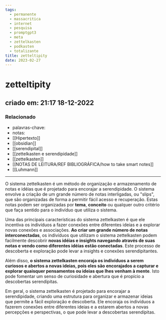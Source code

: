 ```yaml
---
tags:
  - permanente
  - massacritica
  - internet
  - pesquisa
  - promptgpt3
  - meta
  - zettelkasten
  - podkasten
  - totalizante
title: zetteltipity
date: 2023-02-27
---
```

# zetteltipity
## criado em: 21:17 18-12-2022

### Relacionado
- palavras-chave: 
- notas: 
- [[Hipertexto]]
- [[obsidian]]
- [[serendipital]]
- [[zettelkasten e serendipidade]]
-  [[zettelkasten]]
- [[NOTAS DE LEITURA/REF BIBLIOGRÁFICA/how to take smart notes]]
- [[Luhmann]]
---
O sistema zettelkasten é um método de organização e armazenamento de notas e idéias que é projetado para encorajar a serendipidade. O sistema envolve a criação de um grande número de notas interligadas, ou "slips", que são organizadas de forma a permitir fácil acesso e recuperação. Estas notas podem ser organizadas por **tema**, **conceito** ou qualquer outro critério que faça sentido para o indivíduo que utiliza o sistema.

Uma das principais características do sistema zettelkasten é que ele incentiva os indivíduos a fazer conexões entre diferentes ideias e a explorar novas conexões e associações. **Ao criar um grande número de notas interconectadas**, os indivíduos que utilizam o sistema zettelkasten podem facilmente descobrir **novas idéias e insights navegando através de suas notas e vendo como diferentes idéias estão conectadas**. Este processo de descoberta e exploração pode levar a insights e conexões serendipitantes.

Além disso, **o sistema zettelkasten encoraja os indivíduos a serem curiosos e abertos a novas ideias, pois eles são encorajados a capturar e explorar quaisquer pensamentos ou ideias que lhes venham à mente**. Isto pode fomentar um senso de curiosidade e abertura que é propício a descobertas serendípitas.

Em geral, o sistema zettelkasten é projetado para encorajar a serendipidade, criando uma estrutura para organizar e armazenar ideias que permite a fácil exploração e descoberta. Ele encoraja os indivíduos a fazerem conexões entre diferentes ideias e a estarem abertos a novas percepções e perspectivas, o que pode levar a descobertas serendípitas.